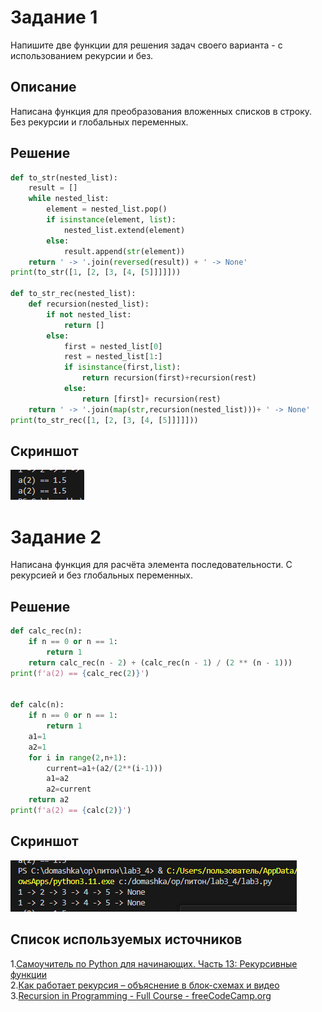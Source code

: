 # Задание 1
Напишите две функции для решения задач своего варианта - с использованием рекурсии и без.
## Описание
Написана функция для преобразования вложенных списков в строку. Без рекурсии и глобальных переменных.
## Решение
``` python
def to_str(nested_list):
    result = []
    while nested_list:
        element = nested_list.pop()
        if isinstance(element, list):
            nested_list.extend(element)
        else:
            result.append(str(element))
    return ' -> '.join(reversed(result)) + ' -> None'
print(to_str([1, [2, [3, [4, [5]]]]]))

def to_str_rec(nested_list):
    def recursion(nested_list):
        if not nested_list:
            return []
        else:
            first = nested_list[0]
            rest = nested_list[1:]
            if isinstance(first,list):
                return recursion(first)+recursion(rest)
            else:
                return [first]+ recursion(rest)
    return ' -> '.join(map(str,recursion(nested_list)))+ ' -> None'
print(to_str_rec([1, [2, [3, [4, [5]]]]]))
```
## Скриншот
![](image.png)
# Задание 2
Написана функция для расчёта элемента последовательности. С рекурсией и без глобальных переменных.
## Решение
``` python
def calc_rec(n):
    if n == 0 or n == 1:
        return 1
    return calc_rec(n - 2) + (calc_rec(n - 1) / (2 ** (n - 1)))
print(f'a(2) == {calc_rec(2)}')


def calc(n):
    if n == 0 or n == 1:
        return 1
    a1=1
    a2=1
    for i in range(2,n+1):
        current=a1+(a2/(2**(i-1)))
        a1=a2
        a2=current
    return a2
print(f'a(2) == {calc(2)}')
```
## Скриншот
![](image2.png)
## Список используемых источников
1.[Самоучитель по Python для начинающих. Часть 13: Рекурсивные функции](https://proglib.io/p/samouchitel-po-python-dlya-nachinayushchih-chast-13-rekursivnye-funkcii-2023-01-23)\
2.[Как работает рекурсия – объяснение в блок-схемах и видео](https://habr.com/ru/articles/337030/)\
3.[Recursion in Programming - Full Course - freeCodeCamp.org](https://www.youtube.com/watch?v=IJDJ0kBx2LM)
